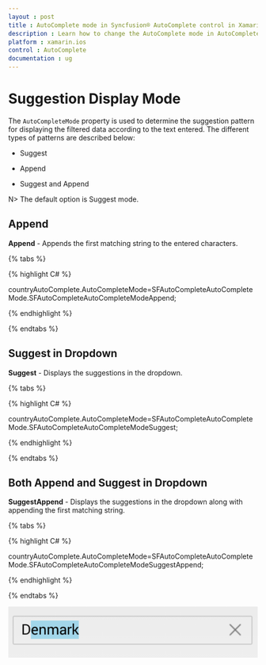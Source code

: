 ```yaml
---
layout : post
title : AutoComplete mode in Syncfusion® AutoComplete control in Xamarin.iOS
description : Learn how to change the AutoComplete mode in AutoComplete
platform : xamarin.ios
control : AutoComplete
documentation : ug
---
```


# Suggestion Display Mode

The `AutoCompleteMode` property is used to determine the suggestion pattern for displaying the filtered data according to the text entered. The different types of patterns are described below:

* Suggest

* Append

* Suggest and Append

N> The default option is Suggest mode.

## Append

**Append** - Appends the first matching string to the entered characters.

{% tabs %}

{% highlight C# %}

countryAutoComplete.AutoCompleteMode=SFAutoCompleteAutoCompleteMode.SFAutoCompleteAutoCompleteModeAppend; 

{% endhighlight %}

{% endtabs %}


## Suggest in Dropdown

**Suggest** - Displays the suggestions in the dropdown.

{% tabs %}

{% highlight C# %}

countryAutoComplete.AutoCompleteMode=SFAutoCompleteAutoCompleteMode.SFAutoCompleteAutoCompleteModeSuggest; 

{% endhighlight %}

{% endtabs %}

## Both Append and Suggest in Dropdown

**SuggestAppend** - Displays the suggestions in the dropdown along with appending the first matching string.

{% tabs %}

{% highlight C# %}

countryAutoComplete.AutoCompleteMode=SFAutoCompleteAutoCompleteMode.SFAutoCompleteAutoCompleteModeSuggestAppend; 

{% endhighlight %}

{% endtabs %}

![](images/autocompletemode.png)
